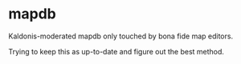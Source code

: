# mapdb
Kaldonis-moderated mapdb only touched by bona fide map editors.

Trying to keep this as up-to-date and figure out the best method.
